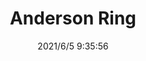 ﻿---
layout: post 
title: Anderson Ring
tags: ANDERSON
categories: housing-terminal
overview: 
series: 
part_number: 0534-1
thumb_img: 
image: static/202106/534-20210605.jpg
date: 2021/6/5 9:35:56
---



